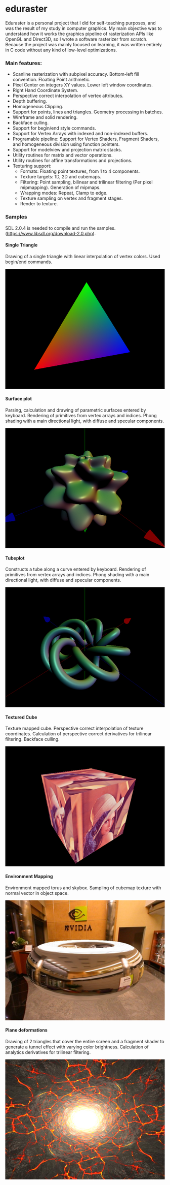 # eduraster

Eduraster is a personal project that I did for self-teaching purposes, and was the result of my study in computer graphics. My main objective was to understand how it works the graphics pipeline of rasterization APIs like OpenGL and Direct3D, so I wrote a software rasterizer from scratch. Because the project was mainly focused on learning, it was written entirely in C code without any kind of low-level optimizations.

### Main features:

* Scanline rasterization with subpixel accuracy. Bottom-left fill convention. Floating Point arithmetic.
* Pixel Center on integers XY values. Lower left window coordinates.
* Right Hand Coordinate System.
* Perspective correct interpolation of vertex attributes.
* Depth buffering.
* Homogeneous Clipping.
* Support for points, lines and triangles. Geometry processing in batches.
* Wireframe and solid rendering.
* Backface culling.
* Support for begin/end style commands.
* Support for Vertex Arrays with indexed and non-indexed buffers.
* Programable pipeline: Support for Vertex Shaders, Fragment Shaders, and homogeneous division using function pointers.
* Support for modelview and projection matrix stacks.
* Utility routines for matrix and vector operations.
* Utility routines for affine transformations and projections.
* Texturing support:
  * Formats: Floating point textures, from 1 to 4 components.
  * Texture targets: 1D, 2D and cubemaps.
  * Filtering: Point sampling, bilinear and trilinear filtering (Per pixel mipmapping). Generation of mipmaps.
  * Wrapping modes: Repeat, Clamp to edge.
  * Texture sampling on vertex and fragment stages.
  * Render to texture.

### Samples

SDL 2.0.4 is needed to compile and run the samples. (https://www.libsdl.org/download-2.0.php).

#### Single Triangle

Drawing of a single triangle with linear interpolation of vertex colors. Used begin/end commands.

![ScreenShot](samples/screenshots/triangle.jpg)

#### Surface plot

Parsing, calculation and drawing of parametric surfaces entered by keyboard. Rendering of primitives from vertex arrays and indices.
Phong shading with a main directional light, with diffuse and specular components.

![ScreenShot](samples/screenshots/surface_plot.jpg)

#### Tubeplot

Constructs a tube along a curve entered by keyboard. Rendering of primitives from vertex arrays and indices.
Phong shading with a main directional light, with diffuse and specular components.

![ScreenShot](samples/screenshots/tubeplot.jpg)

#### Textured Cube

Texture mapped cube. Perspective correct interpolation of texture coordinates. 
Calculation of perspective correct derivatives for trilinear filtering. Backface culling.

![ScreenShot](samples/screenshots/texcube.jpg)

#### Environment Mapping

Environment mapped torus and skybox. Sampling of cubemap texture with normal vector in object space.

![ScreenShot](samples/screenshots/envmap.jpg)

#### Plane deformations

Drawing of 2 triangles that cover the entire screen and a fragment shader to generate a tunnel effect with varying color brightness.
Calculation of analytics derivatives for trilinear filtering.

![ScreenShot](samples/screenshots/pdef.jpg)

